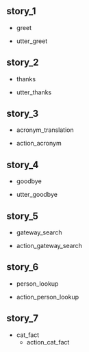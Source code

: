 ## story_1
* greet
 - utter_greet

## story_2
* thanks
 - utter_thanks

## story_3
* acronym_translation
 - action_acronym

## story_4
* goodbye
 - utter_goodbye

## story_5
* gateway_search
 - action_gateway_search

## story_6
* person_lookup
 - action_person_lookup 

## story_7
* cat_fact
  - action_cat_fact
